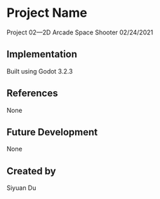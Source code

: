 # Project Name
Project 02—2D Arcade Space Shooter
02/24/2021

## Implementation
Built using Godot 3.2.3

## References
None

## Future Development
None

## Created by
Siyuan Du
